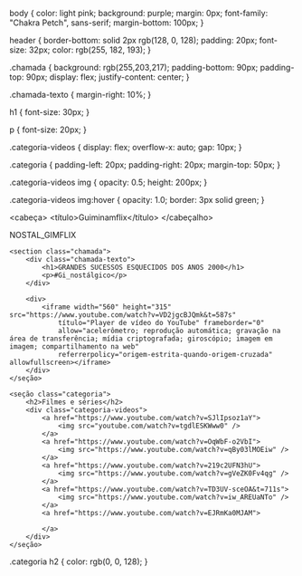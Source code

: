 body {
    color: light pink;
    background: purple;
    margin: 0px;
    font-family: "Chakra Petch", sans-serif;
    margin-bottom: 100px;
}

header {
    border-bottom: solid 2px rgb(128, 0, 128);
    padding: 20px;
    font-size: 32px;
    color: rgb(255, 182, 193);
}

.chamada {
    background: rgb(255,203,217);
    padding-bottom: 90px;
    padding-top: 90px;
    display: flex;
    justify-content: center;
}

.chamada-texto {
    margin-right: 10%;
}

h1 {
    font-size: 30px;
}

p {
    font-size: 20px;
}

.categoria-videos {
    display: flex;
    overflow-x: auto;
    gap: 10px;
}

.categoria {
    padding-left: 20px;
    padding-right: 20px;
    margin-top: 50px;
}

.categoria-videos img {
    opacity: 0.5;
    height: 200px;
}

.categoria-videos img:hover {
    opacity: 1.0;
    border: 3px solid green;
}


<html lang="pt-BR">

<cabeça>
    <link rel="folha de estilo" href="estilos.css">
    <link rel="pré-conexão" href="https://fonts.googleapis.com">
    <link rel="preconnect" href="https://fonts.gstatic.com" crossorigin>
    <link
        href="https://fonts.googleapis.com/css2?family=Chakra+Petch:ital,wght@0,300;0,400;0,500;0,600;0,700;1,300;1,400;1,500;1,600;1,700&display=swap"
        rel="folha de estilo">
    <título>Guiminamflix</título>
</cabeçalho>

<corpo>
    <cabeçalho>NOSTAL_GIMFLIX</cabeçalho>

    <section class="chamada">
        <div class="chamada-texto">
            <h1>GRANDES SUCESSOS ESQUECIDOS DOS ANOS 2000</h1>
            <p>#Gi_nostálgico</p>
        </div>

        <div>
            <iframe width="560" height="315" src="https://www.youtube.com/watch?v=VD2jgcBJQmk&t=587s"
                título="Player de vídeo do YouTube" frameborder="0"
                allow="acelerômetro; reprodução automática; gravação na área de transferência; mídia criptografada; giroscópio; imagem em imagem; compartilhamento na web"
                referrerpolicy="origem-estrita-quando-origem-cruzada" allowfullscreen></iframe>
        </div>
    </seção>

    <seção class="categoria">
        <h2>Filmes e séries</h2>
        <div class="categoria-videos">
            <a href="https://www.youtube.com/watch?v=SJlIpsoz1aY">
                <img src="youtube.com/watch?v=tgdlESKWww0" />
            </a>
            <a href="https://www.youtube.com/watch?v=OqWbF-o2VbI">
                <img src="https://www.youtube.com/watch?v=qBy03lMOEiw" />
            </a>
            <a href="https://www.youtube.com/watch?v=219c2UFN3hU">
                <img src="https://www.youtube.com/watch?v=gVeZK0Fv4qg" />
            </a>
            <a href="https://www.youtube.com/watch?v=TD3UV-sceOA&t=711s">
                <img src="https://www.youtube.com/watch?v=iw_AREUaNTo" />
            </a>
            <a href="https://www.youtube.com/watch?v=EJRmKa0MJAM">
                
            </a>
        </div>
    </seção>

</corpo>

</html>
.categoria h2 {
    color: rgb(0, 0, 128);
}
